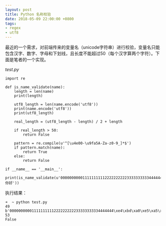 ```yaml
---
layout: post
title: Python 名称校验
date: 2018-05-09 22:00:00 +0800
tags:
- regex
- utf8
---
```


最近的一个需求，对前端传来的变量名（unicode字符串）进行校验，变量名只能包含汉字、数字、字母和下划线，且长度不能超过50（每个汉字算两个字符）。下面是笔者的一个实现。

*test.py*

```
import re

def is_name_validate(name):
    length = len(name)
    print(length)

    utf8_length = len(name.encode('utf8'))
    print(name.encode('utf8'))
    print(utf8_length)

    real_length = (utf8_length - length) / 2 + length

    if real_length > 50:
        return False

    pattern = re.compile(u'^[\u4e00-\u9fa5A-Za-z0-9_]*$')
    if pattern.match(name):
        return True
    else:
        return False

if __name__ == '__main__':
    print(is_name_validate(u'00000000001111111111222222222233333333334444444你好'))
```

执行结果：

```
➜  ~ python test.py
49
b'00000000001111111111222222222233333333334444444\xe4\xbd\xa0\xe5\xa5\xbd'
53
False
```
